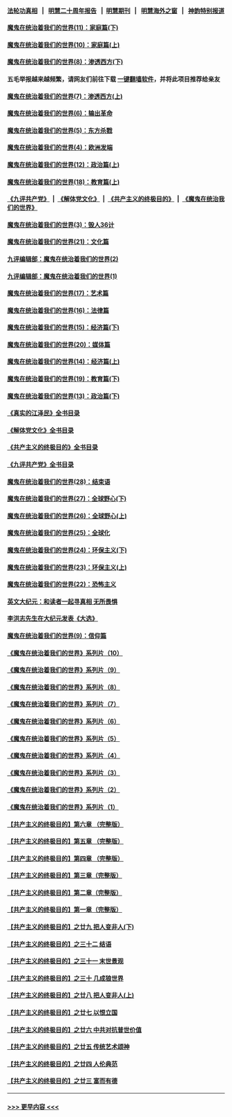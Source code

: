 #### [法轮功真相](https://github.com/gfw-breaker/truth/blob/master/README.md?t=0) &nbsp;&nbsp;|&nbsp;&nbsp; [明慧二十周年报告](https://github.com/gfw-breaker/mh-reports/blob/master/README.md?t=0) &nbsp;&nbsp;|&nbsp;&nbsp;[明慧期刊](https://github.com/gfw-breaker/mh-qikan) &nbsp;&nbsp;|&nbsp;&nbsp; [明慧海外之窗](https://github.com/gfw-breaker/mh-news/blob/master/README.md?t=0) &nbsp;&nbsp;|&nbsp;&nbsp; [神韵特别报道](https://github.com/gfw-breaker/mh-news/blob/master/shenyun.md?t=0)
#### [魔鬼在统治着我们的世界(11)：家庭篇(下)](../pages/nsc422/n10440961.md?t=12100001) 
#### [魔鬼在统治着我们的世界(10)：家庭篇(上)](../pages/nsc422/n10435448.md?t=12100001) 
#### [魔鬼在统治着我们的世界(8)：渗透西方(下)](../pages/nsc422/n10429603.md?t=12100001) 
#### 五毛举报越来越频繁，请网友们前往下载 [一键翻墙软件](https://github.com/gfw-breaker/ssr-accounts)，并将此项目推荐给亲友
#### [魔鬼在统治着我们的世界(7)：渗透西方(上)](../pages/nsc422/n10426013.md?t=12100001) 
#### [魔鬼在统治着我们的世界(6)：输出革命](../pages/nsc422/n10421536.md?t=12100001) 
#### [魔鬼在统治着我们的世界(5)：东方杀戮](../pages/nsc422/n10417707.md?t=12100001) 
#### [魔鬼在统治着我们的世界(4)：欧洲发端](../pages/nsc422/n10414890.md?t=12100001) 
#### [魔鬼在统治着我们的世界(12)：政治篇(上)](../pages/nsc422/n10444576.md?t=12100001) 
#### [魔鬼在统治着我们的世界(18)：教育篇(上)](../pages/nsc422/n10526970.md?t=12100001) 
#### [《九评共产党》](https://github.com/begood0513/9ping.md/blob/master/README.md) &nbsp;|&nbsp; [《解体党文化》](../../../../jtdwh.md/blob/master/README.md)  &nbsp;|&nbsp; [《共产主义的终极目的》](../../../../gczydzjmd.md/blob/master/README.md) &nbsp;|&nbsp; [《魔鬼在统治我们的世界》](../../../../mgztzwmdsj.md/blob/master/README.md) 
#### [魔鬼在统治着我们的世界(3)：毁人36计](../pages/nsc422/n10411583.md?t=12100001) 
#### [魔鬼在统治着我们的世界(21)：文化篇](../pages/nsc422/n10597706.md?t=12100001) 
#### [九评编辑部：魔鬼在统治着我们的世界(2)](../pages/nsc422/n10410036.md?t=12100001) 
#### [九评编辑部：魔鬼在统治着我们的世界(1)](../pages/nsc422/n10406825.md?t=12100001) 
#### [魔鬼在统治着我们的世界(17)：艺术篇](../pages/nsc422/n10499093.md?t=12100001) 
#### [魔鬼在统治着我们的世界(16)：法律篇](../pages/nsc422/n10485969.md?t=12100001) 
#### [魔鬼在统治着我们的世界(15)：经济篇(下)](../pages/nsc422/n10469975.md?t=12100001) 
#### [魔鬼在统治着我们的世界(20)：媒体篇](../pages/nsc422/n10586579.md?t=12100001) 
#### [魔鬼在统治着我们的世界(14)：经济篇(上)](../pages/nsc422/n10457370.md?t=12100001) 
#### [魔鬼在统治着我们的世界(19)：教育篇(下)](../pages/nsc422/n10564808.md?t=12100001) 
#### [魔鬼在统治着我们的世界(13)：政治篇(下)](../pages/nsc422/n10448270.md?t=12100001) 
#### [《真实的江泽民》全书目录](../pages/nsc422/n13721399.md?t=12100001) 
#### [《解体党文化》全书目录](../pages/nsc422/n13721157.md?t=12100001) 
#### [《共产主义的终极目的》全书目录](../pages/nsc422/n13721048.md?t=12100001) 
#### [《九评共产党》全书目录](../pages/nsc422/n13708085.md?t=12100001) 
#### [魔鬼在统治着我们的世界(28)：结束语](../pages/nsc422/n10936246.md?t=12100001) 
#### [魔鬼在统治着我们的世界(27)：全球野心(下)](../pages/nsc422/n10928319.md?t=12100001) 
#### [魔鬼在统治着我们的世界(26)：全球野心(上)](../pages/nsc422/n10900318.md?t=12100001) 
#### [魔鬼在统治着我们的世界(25)：全球化](../pages/nsc422/n10788205.md?t=12100001) 
#### [魔鬼在统治着我们的世界(24)：环保主义(下)](../pages/nsc422/n10695307.md?t=12100001) 
#### [魔鬼在统治着我们的世界(23)：环保主义(上)](../pages/nsc422/n10688613.md?t=12100001) 
#### [魔鬼在统治着我们的世界(22)：恐怖主义](../pages/nsc422/n10614727.md?t=12100001) 
#### [英文大纪元：和读者一起寻真相 无所畏惧](../pages/nsc422/n12542027.md?t=12100001) 
#### [李洪志先生在大纪元发表《大选》](../pages/nsc422/n12534746.md?t=12100001) 
#### [魔鬼在统治着我们的世界(9)：信仰篇](../pages/nsc422/n10432159.md?t=12100001) 
#### [《魔鬼在统治着我们的世界》系列片（10）](../pages/nsc422/n12292670.md?t=12100001) 
#### [《魔鬼在统治着我们的世界》系列片（9）](../pages/nsc422/n12290859.md?t=12100001) 
#### [《魔鬼在统治着我们的世界》系列片（8）](../pages/nsc422/n12287445.md?t=12100001) 
#### [《魔鬼在统治着我们的世界》系列片（7）](../pages/nsc422/n12283425.md?t=12100001) 
#### [《魔鬼在统治着我们的世界》系列片（6）](../pages/nsc422/n12282314.md?t=12100001) 
#### [《魔鬼在统治着我们的世界》系列片（5）](../pages/nsc422/n12281419.md?t=12100001) 
#### [《魔鬼在统治着我们的世界》系列片（4）](../pages/nsc422/n12274024.md?t=12100001) 
#### [《魔鬼在统治着我们的世界》系列片（3）](../pages/nsc422/n12271322.md?t=12100001) 
#### [《魔鬼在统治着我们的世界》系列片（2）](../pages/nsc422/n12269049.md?t=12100001) 
#### [《魔鬼在统治着我们的世界》系列片（1）](../pages/nsc422/n12267575.md?t=12100001) 
#### [【共产主义的终极目的】第六章 （完整版）](../pages/nsc422/n11428913.md?t=12100001) 
#### [【共产主义的终极目的】第五章 （完整版）](../pages/nsc422/n11428912.md?t=12100001) 
#### [【共产主义的终极目的】第四章 （完整版）](../pages/nsc422/n11428907.md?t=12100001) 
#### [【共产主义的终极目的】第三章（完整版）](../pages/nsc422/n11428848.md?t=12100001) 
#### [【共产主义的终极目的】第二章（完整版）](../pages/nsc422/n11428831.md?t=12100001) 
#### [【共产主义的终极目的】第一章（完整版）](../pages/nsc422/n11417651.md?t=12100001) 
#### [【共产主义的终极目的】之廿九 把人变非人(下)](../pages/nsc422/n11344140.md?t=12100001) 
#### [【共产主义的终极目的】之三十二 结语](../pages/nsc422/n11360535.md?t=12100001) 
#### [【共产主义的终极目的】之三十一 末世景观](../pages/nsc422/n11351129.md?t=12100001) 
#### [【共产主义的终极目的】之三十 几成狼世界](../pages/nsc422/n11348280.md?t=12100001) 
#### [【共产主义的终极目的】之廿八 把人变非人(上)](../pages/nsc422/n11340492.md?t=12100001) 
#### [【共产主义的终极目的】之廿七 以恨立国](../pages/nsc422/n11336944.md?t=12100001) 
#### [【共产主义的终极目的】之廿六 中共对抗普世价值](../pages/nsc422/n11324785.md?t=12100001) 
#### [【共产主义的终极目的】之廿五 传统艺术颂神](../pages/nsc422/n11296396.md?t=12100001) 
#### [【共产主义的终极目的】之廿四 人伦典范](../pages/nsc422/n11296397.md?t=12100001) 
#### [【共产主义的终极目的】之廿三 富而有德](../pages/nsc422/n11283598.md?t=12100001) 

----
#### [ >>> 更早内容 <<< ](../indexes/nsc422-earlier.md)
